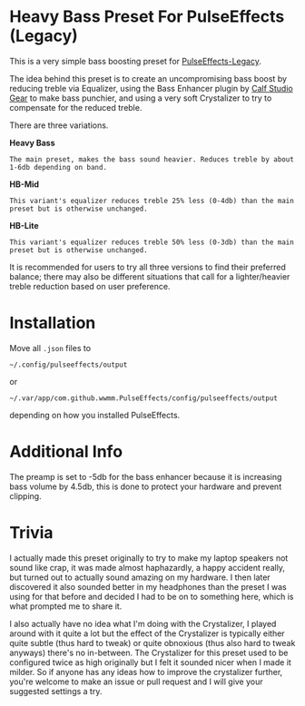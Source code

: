 # Heavy Bass Preset For PulseEffects (Legacy)
This is a very simple bass boosting preset for [PulseEffects-Legacy](https://github.com/wwmm/easyeffects).

The idea behind this preset is to create an uncompromising bass boost by reducing treble via Equalizer, using the Bass Enhancer plugin by [Calf Studio Gear](https://calf-studio-gear.org/) to make bass punchier, and using a very soft Crystalizer to try to compensate for the reduced treble.

There are three variations.

**Heavy Bass**

    The main preset, makes the bass sound heavier. Reduces treble by about 1-6db depending on band.
**HB-Mid**

    This variant's equalizer reduces treble 25% less (0-4db) than the main preset but is otherwise unchanged.
**HB-Lite**

    This variant's equalizer reduces treble 50% less (0-3db) than the main preset but is otherwise unchanged.

It is recommended for users to try all three versions to find their preferred balance; there may also be different situations that call for a lighter/heavier treble reduction based on user preference.

# Installation

Move all `.json` files to 

`~/.config/pulseeffects/output` 

or 

`~/.var/app/com.github.wwmm.PulseEffects/config/pulseeffects/output`

depending on how you installed PulseEffects.

# Additional Info
The preamp is set to -5db for the bass enhancer because it is increasing bass volume by 4.5db, this is done to protect your hardware and prevent clipping.

# Trivia
I actually made this preset originally to try to make my laptop speakers not sound like crap, it was made almost haphazardly, a happy accident really, but turned out to actually sound amazing on my hardware. I then later discovered it also sounded better in my headphones than the preset I was using for that before and decided I had to be on to something here, which is what prompted me to share it.

I also actually have no idea what I'm doing with the Crystalizer, I played around with it quite a lot but the effect of the Crystalizer is typically either quite subtle (thus hard to tweak) or quite obnoxious (thus also hard to tweak anyways) there's no in-between. The Crystalizer for this preset used to be configured twice as high originally but I felt it sounded nicer when I made it milder. So if anyone has any ideas how to improve the crystalizer further, you're welcome to make an issue or pull request and I will give your suggested settings a try.
